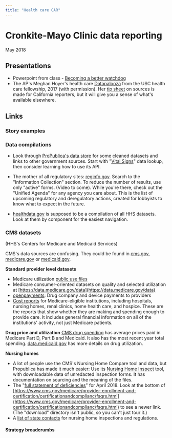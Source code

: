 ```yaml
---
title: "Health care CAR"
--- 
```


# Cronkite-Mayo Clinic data reporting
May 2018

## Presentations
* Powerpoint from class  - [Becoming a better watchdog](../docs/mayodata.pdf)
* The AP's Meghan Hoyer's health care [Datapalooza](../docs/meghan%20hoyer%20-%20USC_Oct_2017_Datapalooza_of_health_data_ideas.pptx)  from the USC health care fellowship, 2017 (with permission). Her [tip sheet](../docs/meghan%20hoyer%20-%20USC_March2018_Data_story_tipsheet.pdf) on sources is made for California reporters, but it will give you a sense of what's available elsewhere.

## Links

### Story examples

### Data compilations

* Look through [ProPublica's data store](https://www.propublica.org/datastore/datasets/health) for some cleaned datasets and links to other government sources. Start with "[Vital Signs](https://projects.propublica.org/vital-signs/)" data lookup, then consider learning how to use its API. 

* The mother of all regulatory sites: [reginfo.gov](http://reginfo.gov). Search to the "Information Collection" section. To reduce the number of results, use only "active" forms. (Video to come). While you're there, check out the "Unified Agenda" for any agency you care about. This is the list of upcoming regulatory and deregulatory actions, created for lobbyists to know what to expect in the future.

* [healthdata.gov](http://www.healthdata.gov) is supposed to be a compilation of all HHS datasets. Look at them by component for the easiest navigation. 

### CMS datasets 
(HHS's Centers for Medicare and Medicaid Services)

CMS's data sources are confusing. They could be found in [cms.gov](http://data.cms.gov), [medicare.gov](http://data.medicare.gov) or [medicaid.gov](http://data.medicaid.gov). 

**Standard provider level datasets**

* Medicare utilization [public use files](https://www.cms.gov/Research-Statistics-Data-and-Systems/Statistics-Trends-and-Reports/Medicare-Provider-Charge-Data/index.html) 
* Medicare consumer-oriented datasets on quality and selected utilization at [https://data.medicare.gov/data](https://data.medicare.gov/data)
* [openpayments](https://openpaymentsdata.cms.gov/): Drug company and device payments to providers
* [Cost reports](https://www.cms.gov/Research-Statistics-Data-and-Systems/Downloadable-Public-Use-Files/Cost-Reports/Cost-Reports-by-Fiscal-Year.html) for Medicare-eligible institutions, including hospitals, nursing homes, renal clinics, home health care, and hospice. These are the reports that show whether they are making and spending enough to provide care. It includes general financial information on all of the institutions' activity, not just Medicare patients.

**Drug price and utilization**
[CMS drug spending](https://www.cms.gov/Research-Statistics-Data-and-Systems/Statistics-Trends-and-Reports/Information-on-Prescription-Drugs/index.html) has average prices paid in Medicare Part D, Part B and Medicaid. It also has the most recent year total spending.
[data.medicaid.gov](http://data.medicaid.gov) has more details on drug utilization. 

**Nursing homes**
 * A lot of people use the CMS's Nursing Home Compare tool and data, but Propublica has made it much easier: Use its [Nursing Home Inspect](https://projects.propublica.org/nursing-homes/) tool, with downloadable data of unredacted inspection forms. It has documentation on sourcing and the meaning of the files.
 * The "[full statement of deficiencies](https://downloads.cms.gov/files/Full-Statement-of-Deficiencies-April-2018.zip)" for April 2018. Look at the bottom of [https://www.cms.gov/medicare/provider-enrollment-and-certification/certificationandcomplianc/fsqrs.html](https://www.cms.gov/medicare/provider-enrollment-and-certification/certificationandcomplianc/fsqrs.html) to see a newer link. (The "download" directory isn't public, so you can't just tour it.)
 * A [list of state contacts](https://www.medicare.gov/NursingHomeCompare/Resources/infoforresidents.html) for nursing home inspections and regulations.


#### Strategy breadcrumbs
